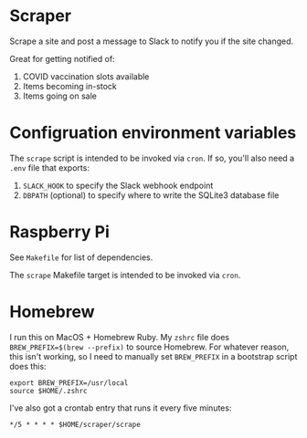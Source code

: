 # Scraper

Scrape a site and post a message to Slack to notify you if the site changed.

Great for getting notified of:
1. COVID vaccination slots available
1. Items becoming in-stock
1. Items going on sale

# Configruation environment variables

The `scrape` script is intended to be invoked via `cron`. If so, you'll also need a `.env` file that exports:

1. `SLACK_HOOK` to specify the Slack webhook endpoint
1. `DBPATH` (optional) to specify where to write the SQLite3 database file

# Raspberry Pi

See `Makefile` for list of dependencies.

The `scrape` Makefile target is intended to be invoked via `cron`.

# Homebrew

I run this on MacOS + Homebrew Ruby. My `zshrc` file does `BREW_PREFIX=$(brew --prefix)` to source Homebrew. For whatever reason, this isn't working, so I need to manually set `BREW_PREFIX` in a bootstrap script does this:

```
export BREW_PREFIX=/usr/local
source $HOME/.zshrc
```

I've also got a crontab entry that runs it every five minutes:

`*/5 * * * * $HOME/scraper/scrape`
